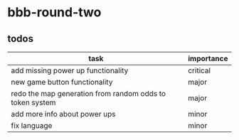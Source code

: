 # bbb-round-two

## todos

| task                                                     | importance |
| -------------------------------------------------------- | ---------- |
| add missing power up functionality                       | critical   |
| new game button functionality                            | major      |
| redo the map generation from random odds to token system | major      |
| add more info about power ups                            | minor      |
| fix language                                             | minor      |
